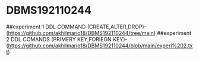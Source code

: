 # DBMS192110244
##experiment 1
DDL COMMAND (CREATE,ALTER,DROP)-(https://github.com/akhilmario18/DBMS192110244/tree/main)
##experiment 2
DDL COMANDS (PRIMERY KEY,FORIEGN KEY)-(https://github.com/akhilmario18/DBMS192110244/blob/main/experi%202.txt)
